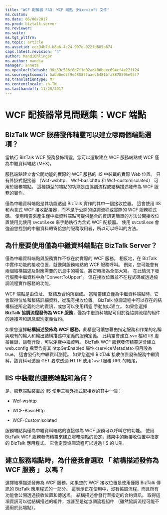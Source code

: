 ```yaml
---
title: "WCF 配接器 FAQ: WCF 端點 |Microsoft 文件"
ms.custom: 
ms.date: 06/08/2017
ms.prod: biztalk-server
ms.reviewer: 
ms.suite: 
ms.tgt_pltfrm: 
ms.topic: article
ms.assetid: ccc94b7d-b8a6-4c24-907e-922fd885b874
caps.latest.revision: "4"
author: MandiOhlinger
ms.author: mandia
manager: anneta
ms.openlocfilehash: 90c59c586f0d7f1d02ad406baec694cf4e22ff24
ms.sourcegitcommit: 5abd0ed3f9e4858ffaaec5481bfa8878595e95f7
ms.translationtype: MT
ms.contentlocale: zh-TW
ms.lasthandoff: 11/28/2017
---
```

# <a name="wcf-adapter-faq-wcf-endpoints"></a>WCF 配接器常見問題集：WCF 端點
## <a name="what-are-two-endpoints-options-can-be-created-by-the-biztalk-wcf-service-publishing-wizard"></a>BizTalk WCF 服務發佈精靈可以建立哪兩個端點選項？  
 當執行 BizTalk WCF 服務發佈精靈，您可以選取建立 WCF 服務端點或 WCF 僅為中繼資料端點 (MEX)。  
  
 服務端點建立會公開功能的實際的 WCF 服務的 IIS 中裝載的實際 Web 位置。 只有外掛式配接器 （Wcf-wshttp、 Wcf-basichttp 和 Wcf-customisolated） 可用於服務端點。 這種類型的端點的功能是由協調流程或結構描述發佈為 WCF 服務的實作。  
  
 僅為中繼資料端點是其功能透過 BizTalk 實作的其中一個接收位置。  這會使用 IIS 和內含式 WCF 接收配接器，而不是所公開的協調流程或實際的 WCF 服務程式碼。 使用精靈來產生僅中繼資料端點可提供整合的資訊更簡單的方法公開接收位置使用比使用 svcutil.exe 來手動執行內含式 WCF 配接器。 使用 svcutil.exe 會強迫您找到的中繼資料轉寄給您的服務取用者，所以可以呼叫的方法。  
  
## <a name="why-would-i-use-a-metadata-only-endpoint-in-biztalk-server"></a>為什麼要使用僅為中繼資料端點在 BizTalk Server？  
 僅為中繼資料端點與服務實作不存在於實際的 WCF 服務。 相反地，在 BizTalk 中實作功能的接收位置，就像與服務端點的 WCF 服務呼叫。 例如，您可能會有兩個結構描述及對應需要的訊息中的欄位，將它轉換為全部大寫。 在此情況下發行服務中繼資料中為"ConvertToUpper"。 但在接收位置並不在程式碼或透過協調流程實作服務的功能。  
  
 WCF 端點是由位址、 繫結及合約所組成。 當精靈建立僅為中繼資料端點時，它會取得位址和繫結詳細資料，從現有接收位置。 BizTalk 協調流程中可以存在的結構描述所定義的合約資訊，或您可以使用精靈 手動加以建立。 如果您選擇**BizTalk 協調流程發佈為 WCF 服務**，僅為中繼資料端點可用於從協調流程的組件的連接埠和訊息型別定義合約。  
  
 如果您選擇**結構描述發佈為 WCF 服務**，此精靈可讓您藉由指定服務和作業的名稱與現有的輸入和輸出結構描述中定義的服務定義。 此精靈會建立.svc 檔和 IIS 虛擬目錄，讓發行後，可以瀏覽中繼資料。 BizTalk WCF 服務發佈精靈還會建立 web.config 檔案含有其 httpGetEnabled 屬性\<serviceMetadata\>項目設為 true。 這會發行的中繼資料瀏覽。 如果您選擇 BizTalk 接收位置發佈服務中繼資料，該資料可透過 GET 要求透過 HTTP 使用`?wsdl`服務 URL 的結尾。  
  
## <a name="are-service-endpoints-hosted-in-iis-and-why"></a>IIS 中裝載的服務端點和為何？  
 是，服務端點裝載於 IIS 使用三種外掛式配接器的其中一個：  
  
-   Wcf-wshttp  
  
-   WCF-BasicHttp  
  
-   WCF-CustomIsolated  
  
 服務端點與僅為中繼資料端點的直接做為 WCF 服務可以呼叫它的功能。 使用 BizTalk WCF 服務發佈精靈來建立服務端點的設定，結果中的新接收位置中指定的 BizTalk 應用程式。 它會定義協調流程可以透過 IIS 的 URI。  
  
## <a name="when-creating-a-service-endpoint-why-would-i-select-to-publish-schemas-as-a-wcf-service"></a>建立服務端點時，為什麼我會選取 「 結構描述發佈為 WCF 服務 」 以嗎？  
 選擇結構描述發佈為 WCF 服務，如果您的 WCF 接收位置是使用僅限 BizTalk 傳訊的 BizTalk 應用程式的一部分。 這表示正在使用中，沒有協調流程，而且所有功能會公開透過接收位置和傳送埠。 結構描述會發行至指定的合約資訊。 取得這項資訊可以從結構描述的組件，或甚至是從協調流程組件 （雖然協調流程可能不適用於此端點）。